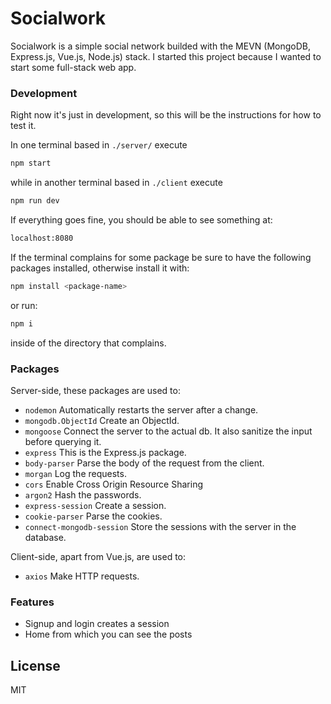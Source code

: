 # Socialwork

Socialwork is a simple social network builded with the MEVN (MongoDB, Express.js, Vue.js, Node.js) stack.
I started this project because I wanted to start some full-stack web app.

### Development

Right now it's just in development, so this will be the instructions for how to test it.

In one terminal based in ```./server/``` execute
```bash
npm start
```

while in another terminal based in ```./client``` execute
```bash
npm run dev
```

If everything goes fine, you should be able to see something at: 
```bash
localhost:8080
```

If the terminal complains for some package be sure to have the following packages installed, otherwise install it with:
```bash
npm install <package-name>
```
or run:
```bash
npm i
```
inside of the directory that complains.

### Packages

Server-side, these packages are used to:
* ```nodemon``` 
Automatically restarts the server after a change.
* ```mongodb.ObjectId```
Create an ObjectId.
* ```mongoose```
Connect the server to the actual db.
It also sanitize the input before querying it.
* ```express```
This is the Express.js package.
* ```body-parser```
Parse the body of the request from the client.
* ```morgan```
Log the requests.
* ```cors```
Enable Cross Origin Resource Sharing
* ```argon2```
Hash the passwords.
* ```express-session```
Create a session.
* ```cookie-parser```
Parse the cookies.
* ```connect-mongodb-session```
Store the sessions with the server in the database.

Client-side, apart from Vue.js, are used to:
* ```axios```
Make HTTP requests.

### Features
 - Signup and login creates a session 
 - Home from which you can see the posts

License
----

MIT